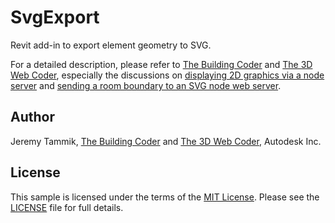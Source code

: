 # SvgExport

Revit add-in to export element geometry to SVG.

For a detailed description, please refer to
[The Building Coder](http://thebuildingcoder.typepad.com) and
[The 3D Web Coder](http://the3dwebcoder.typepad.com),
especially the discussions on
[displaying 2D graphics via a node server](http://the3dwebcoder.typepad.com/blog/2015/04/displaying-2d-graphics-via-a-node-server.html) and
[sending a room boundary to an SVG node web server](http://thebuildingcoder.typepad.com/blog/2015/04/sending-a-room-boundary-to-an-svg-node-web-server.html).


## Author

Jeremy Tammik, [The Building Coder](http://thebuildingcoder.typepad.com) and
[The 3D Web Coder](http://the3dwebcoder.typepad.com), Autodesk Inc.


## License

This sample is licensed under the terms of the [MIT License](http://www.apache.org/licenses/LICENSE-2.0).
Please see the [LICENSE](LICENSE) file for full details.